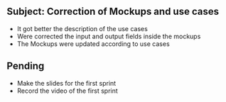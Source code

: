 ## Subject: Correction of Mockups and use cases

- It got better the description of the use cases
- Were corrected the input and output fields inside the mockups
- The Mockups were updated according to use cases

## Pending 

- Make the slides for the first sprint
- Record the video of the first sprint